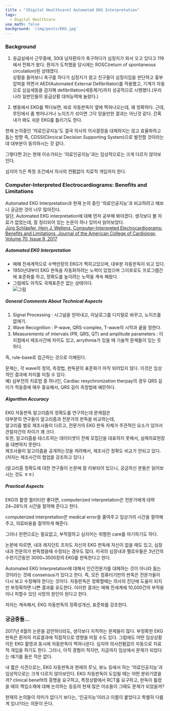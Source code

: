 ```yaml
---
title : "[Digital Healthcare] Automated EKG Interpretation"
tags:
  - Digital Healthcare
use_math: false
background: '/img/posts/EKG.jpg'
---
```


### Background
1) 응급실에서 근무중에, 30대 남자환자가 축구하다가 심정지가 와서 오고 있다고 119에서 전화가 왔다. 환자가 도착했을 당시에는 ROSC(return of spontaneous circulation)된 상태였다.  
상황을 들어보니 축구를 하다가 심정지가 왔고 친구들이 심정지임을 판단하고 흉부압박을 하면서 AED(Automated External Defibrillator)를 적용했고, 기계가 자동으로 심실세동을 감지해 defibrillation(세동제거)까지 성공적으로 시행했다.(우리나라 일반인들의 응급상황 대처능력에 놀랐다.)  
  
2) 병동에서 EKG를 찍다보면, 바로 자동판독이 옆에 찍혀나오는데, 꽤 정확하다. 근데, 루틴에서 좀 벗어나거나 노이즈가 섞이면 그닥 믿을만한 결과는 아닌것 같다. 간혹 내가 봐도 쉬운 EKG를 틀리기도 한다.
  
  
현재 논의중인 '의료인공지능'도 결국 의사의 의사결정을 대체하지는 않고 효율화하고 돕는 방향 즉, CDSS(Clincical Decision Supporting System)으로 발전할 것이라는데 대부분이 동의하시는 것 같다.  
  
그렇다면 2)는 현재 이슈가되는 '의료인공지능'과는 임상적으로는 크게 다르지 않아보인다.  

심지어 1)은 특정 조건에서 의사의 컨펌없이 치료적 개입까지 한다.  
  
  
### Computer-Interpreted Electrocardiograms: Benefits and Limitations
Automated EKG Interpretation과 현재 논의 중인 '의료인공지능'과 비교하려고 해보니 궁금한 것이 너무 많아진다.  
일단, Automated EKG interpretation에 대해 먼저 공부해 봐야겠다. 생각보다 볼 자료가 없었는데, 잘 정리되어 있는 논문이 하나 있어서 읽어보았다.    
[Jürg Schläpfer, Hein J. Wellens,
Computer-Interpreted Electrocardiograms: Benefits and Limitations,
Journal of the American College of Cardiology,
Volume 70, Issue 9,
2017](https://www.sciencedirect.com/science/article/pii/S0735109717387946#bib22)
##### Automated EKG Interpretation
 - 매해 전세계적으로 수백만장의 EKG가 찍히고있으며, 대부분 자동판독이 되고 있다.  
 - 1950년대부터 EKG 판독을 자동화하려는 노력이 있었으며 그이후로도 프로그램간에 표준화를 하고, 정확도를 높이려는 노력을 계속 해왔다.  
 - 그럼에도 아직도 국제표준은 없는 상태이다.  
 ![그림](https://ars.els-cdn.com/content/image/1-s2.0-S0735109717387946-gr5.jpg)
 
##### General Comments About Technical Aspects
 1. Signal Processing : 시그널을 얻어내고, 아날로그를 디지털로 바꾸고, 노이즈를 없애기.  
 2. Wave Recognition : P-wave, QRS-complex, T-wave의 시작과 끝을 정한다.  
 3. Measurements of intervals (PR, QRS, QT) and amplitude parameters : 이 지점에서 제조사간에 차이도 있고, arrythmia가 있을 때 기술적 문제들이 있는 듯 하다.  
 
 즉, rule-base로 접근하는 것으로 이해된다.  
   
 문제는, 각 wave의 정의, 측정법, 판독문의 표준화가 아직 되어있지 않다. 이것은 임상적인 결과에 차이를 미칠 수 있다.  
 예) 심부전의 치료법 중 하나인, Cardiac resychronization therpay의 경우 QRS 길이가 적응증에 매우 중요해서, QRS 길이 측정법에 예민하다.  
 
##### Algorithm Accuracy
EKG 자동판독 알고리즘의 정확도를 연구하는데 문제점은  
대부분의 연구들이 알고리즘과 전문가의 판독을 비교하는데,  
알고리즘 별로 제조사들이 다르고, 전문가의 EKG 판독 자체가 주관적인 요소가 있어서 관찰자간의 차이가 꽤 크다.  
또한, 알고리즘을 테스트하는 데이터셋이 전체 모집단을 대표하지 못해서, 실제의료현장을 대변하지 못한다.  
제조사들이 알고리즘을 공개하는것을 꺼려해서, 제조사간 정확도 비교가 안되고 있다.(저자는 제조사간의 협업을 강조하고 있다.)  
  
(알고리즘 정확도에 대한 연구들이 논문에 잘 리뷰되어 있으니, 궁금하신 분들은 읽어보시는 것도 ㅎㅎ)  

##### Practical Aspects
EKG의 촬영 퀄리티만 좋다면, computerized interpretation은 전문가에게 대략 24~28%의 시간을 절약해 준다고 한다.  

computerized interpretation은 medical error을 줄여주고 임상가의 시간을 절약해주고, 의료비용을 절약하게 해준다.   

그러나 한편으로는 필요없고, 부적절하고 심지어는 위험한 care를 야기하기도 하다. 

논문에 따르면, 내과 레지던트 조차도 자신의 EKG 판독에 자신이 없을 때도 있고, 심장내과 전문의가 판독했을때 수정되는 경우도 많다. 미국의 심장내과 펠로우들은 3년간의 수련기간동안 3000~3500장의 EKG를 판독한다고 한다.  

Automated EKG Interpretation에 대해서 인간전문가를 대체하는 것이 아니라 돕는 것이라는 것에 consensus가 있다고 한다. 즉, 모든 컴퓨터기반의 판독은 전문가들이 다시 보고 수정해야 한다는 것이다. 자동판독은 정확할때는 의사의 진단에 도움이 되지만 부정확하면 나쁜 결과를 유도한다. 이러한 결과는 매해 전세계에 10,000건의 부작용이나 피할수 있던 사망의 원인이 된다고 한다.  

저자는 계속해서, EKG 자동판독의 정확성개선, 표준화를 강조한다.  


  
### 궁금증들...
2017년 8월의 논문을 감안하더라도, 생각보다 지적하는 문제들이 많다. 부정확한 EKG 판독은 환자의 치료결과에 직접적으로 영향을 미칠 수도 있다. 그럼에도 어떤 임상상황이든 EKG 촬영과 동시에 자동판독이 찍혀나온다. 심지어 의사컨펌없이 자동으로 치료적 개입을 하기도 한다. 그러나, 아직 경험이 적지만, 지금까지 임상에서 문제가 되었다는 얘기를 들은 적은 없다.  
  
내 짧은 식견으로는, EKG 자동판독과 현재의 루닛, 뷰노 등에서 하는 '의료인공지능'과 임상적으로는 크게 다르지 않아보인다. EKG 자동판독이 도입될 때는 어떤 분위기였을까? clinical benefit의 증명을 요구하고, 특정상황에서 RCT를 요구하고, 판독이 틀렸을 때의 책임소재에 대해 논의하는 등등의 현재 많은 이슈들이 그때도 문제가 되었을까?  
  
현재의 논의들이 의미가 없다기 보다는, '인공지능'이라고 이름이 붙었다고 특별히 다를게 있나?라는 의문이 든다.
